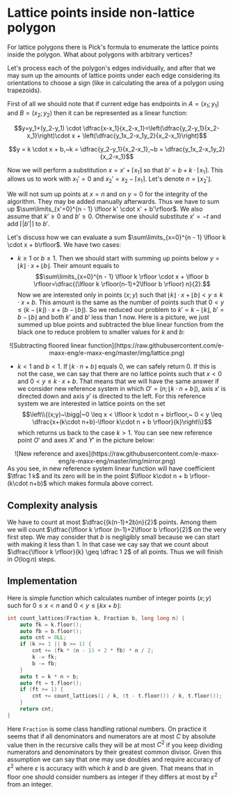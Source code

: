 <!--?title Lattice points inside non-lattice polygon -->

# Lattice points inside non-lattice polygon

For lattice polygons there is Pick's formula to enumerate the lattice points inside the polygon.
What about polygons with arbitrary vertices?

Let's process each of the polygon's edges individually, and after that we may sum up the amounts of lattice points under each edge considering its orientations to choose a sign (like in calculating the area of a polygon using trapezoids).

First of all we should note that if current edge has endpoints in $A=(x_1;y_1)$ and $B=(x_2;y_2)$ then it can be represented as a linear function:

$$y=y_1+(y_2-y_1) \cdot \dfrac{x-x_1}{x_2-x_1}=\left(\dfrac{y_2-y_1}{x_2-x_1}\right)\cdot x + \left(\dfrac{y_1x_2-x_1y_2}{x_2-x_1}\right)$$

$$y = k \cdot x + b,~k = \dfrac{y_2-y_1}{x_2-x_1},~b = \dfrac{y_1x_2-x_1y_2}{x_2-x_1}$$

Now we will perform a substitution $x=x'+\lceil x_1 \rceil$ so that $b' = b + k \cdot \lceil x_1 \rceil$.
This allows us to work with $x_1'=0$ and $x_2'=x_2 - \lceil x_1 \rceil$.
Let's denote $n = \lfloor x_2' \rfloor$.

We will not sum up points at $x = n$ and on $y = 0$ for the integrity of the algorithm.
They may be added manually afterwards.
Thus we have to sum up $\sum\limits_{x'=0}^{n - 1} \lfloor k' \cdot x' + b'\rfloor$. We also assume that $k' \geq 0$ and $b'\geq 0$.
Otherwise one should substitute $x'=-t$ and add $\lceil|b'|\rceil$ to $b'$.

Let's discuss how we can evaluate a sum $\sum\limits_{x=0}^{n - 1} \lfloor k \cdot x + b\rfloor$.
We have two cases:

- $k \geq 1$ or $b \geq 1$.
Then we should start with summing up points below $y=\lfloor k \rfloor \cdot x + \lfloor b \rfloor$. Their amount equals to
$$\sum\limits_{x=0}^{n - 1} \lfloor k \rfloor \cdot x + \lfloor b \rfloor=\dfrac{(\lfloor k \rfloor(n-1)+2\lfloor b \rfloor) n}{2}.$$
Now we are interested only in points $(x;y)$ such that $\lfloor k \rfloor \cdot x + \lfloor b \rfloor < y \leq k\cdot x + b$.
This amount is the same as the number of points such that $0 < y \leq (k - \lfloor k \rfloor) \cdot x + (b - \lfloor b \rfloor)$.
So we reduced our problem to $k'= k - \lfloor k \rfloor$, $b' = b - \lfloor b \rfloor$ and both $k'$ and $b'$ less than $1$ now.
Here is a picture, we just summed up blue points and subtracted the blue linear function from the black one to reduce problem to smaller values for $k$ and $b$:
<center>![Subtracting floored linear function](https://raw.githubusercontent.com/e-maxx-eng/e-maxx-eng/master/img/lattice.png)</center>

- $k < 1$ and $b < 1$.
If $\lfloor k \cdot n + b\rfloor$ equals $0$, we can safely return $0$.
If this is not the case, we can say that there are no lattice points such that $x < 0$ and $0 < y \leq k \cdot x + b$.
That means that we will have the same answer if we consider new reference system in which $O'=(n;\lfloor k\cdot n + b\rfloor)$, axis $x'$ is directed down and axis $y'$ is directed to the left.
For this reference system we are interested in lattice points on the set
$$\left\\{(x;y)~\bigg|~0 \leq x < \lfloor k \cdot n + b\rfloor,~ 0 < y \leq \dfrac{x+(k\cdot n+b)-\lfloor k\cdot n + b \rfloor}{k}\right\\}$$
which returns us back to the case $k>1$.
You can see new reference point $O'$ and axes $X'$ and $Y'$ in the picture below:
<center>![New reference and axes](https://raw.githubusercontent.com/e-maxx-eng/e-maxx-eng/master/img/mirror.png)</center>
As you see, in new reference system linear function will have coefficient $\tfrac 1 k$ and its zero will be in the point $\lfloor k\cdot n + b \rfloor-(k\cdot n+b)$ which makes formula above correct.

## Complexity analysis

We have to count at most $\dfrac{(k(n-1)+2b)n}{2}$ points.
Among them we will count $\dfrac{\lfloor k \rfloor (n-1)+2\lfloor b \rfloor}{2}$ on the very first step.
We may consider that $b$ is negligibly small because we can start with making it less than $1$.
In that case we cay say that we count about $\dfrac{\lfloor k \rfloor}{k} \geq \dfrac 1 2$  of all points.
Thus we will finish in $O(\log n)$ steps.

## Implementation

Here is simple function which calculates number of integer points $(x;y)$ such for $0 \leq x < n$ and $0 < y \leq \lfloor k x+b\rfloor$:

```cpp
int count_lattices(Fraction k, Fraction b, long long n) {
    auto fk = k.floor();
    auto fb = b.floor();
    auto cnt = 0LL;
    if (k >= 1 || b >= 1) {
        cnt += (fk * (n - 1) + 2 * fb) * n / 2;
        k -= fk;
        b -= fb;
    }
    auto t = k * n + b;
    auto ft = t.floor();
    if (ft >= 1) {
        cnt += count_lattices(1 / k, (t - t.floor()) / k, t.floor());
    }
    return cnt;
}
```

Here `Fraction` is some class handling rational numbers.
On practice it seems that if all denominators and numerators are at most $C$ by absolute value then in the recursive calls they will be at most $C^2$ if you keep dividing numerators and denominators by their greatest common divisor.
Given this assumption we can say that one may use doubles and require accuracy of $\varepsilon^2$ where $\varepsilon$ is accuracy with which $k$ and $b$ are given.
That means that in floor one should consider numbers as integer if they differs at most by $\varepsilon^2$ from an integer.
